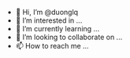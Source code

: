 - 👋 Hi, I’m @duonglq
- 👀 I’m interested in ...
- 🌱 I’m currently learning ...
- 💞️ I’m looking to collaborate on ...
- 📫 How to reach me ...

<!---
duonglq/duonglq is a ✨ special ✨ repository because its `README.md` (this file) appears on your GitHub profile.
You can click the Preview link to take a look at your changes.
--->
